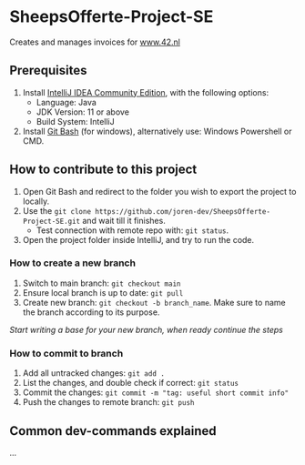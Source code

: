 # SheepsOfferte-Project-SE
Creates and manages invoices for www.42.nl

## Prerequisites
1. Install [IntelliJ IDEA Community Edition](https://www.jetbrains.com/idea/download/), with the following options:
	- Language: Java
	- JDK Version: 11 or above
	- Build System: IntelliJ
2. Install [Git Bash](https://gitforwindows.org/) (for windows), alternatively use: Windows Powershell or CMD.


## How to contribute to this project
1. Open Git Bash and redirect to the folder you wish to export the project to locally.
2. Use the `git clone https://github.com/joren-dev/SheepsOfferte-Project-SE.git` and wait till it finishes.
	- Test connection with remote repo with: `git status`.
3. Open the project folder inside IntelliJ, and try to run the code.

### How to create a new branch
1. Switch to main branch: `git checkout main`
2. Ensure local branch is up to date: `git pull`
3. Create new branch: `git checkout -b branch_name`. Make sure to name the branch according to its purpose.

*Start writing a base for your new branch, when ready continue the steps*

### How to commit to branch
1. Add all untracked changes: `git add .`
2. List the changes, and double check if correct: `git status`
3. Commit the changes: `git commit -m "tag: useful short commit info"`
4. Push the changes to remote branch: `git push`


## Common dev-commands explained
...
